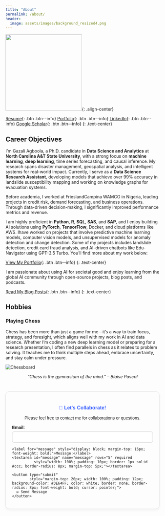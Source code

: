 ```yaml
---
title: "About"
permalink: /about/
header:
  image: assets/images/background_resized4.png
---
```


<img src="https://gazmaths.github.io/assets/images/gazal-headshort2.jpg" width="250">{: .align-center}

[Resume](https://gazmaths.github.io/cv/){: .btn .btn--info} [Portfolio](https://gazmaths.github.io/portfolio/){: .btn .btn--info} [LinkedIn](https://www.linkedin.com/in/gazal-agboola-351b44b8/){: .btn .btn--info} [Google Scholar](https://scholar.google.com/citations?hl=en&user=qs8xlvMAAAAJ){: .btn .btn--info}
{: .text-center}




## Career Objectives
I’m Gazali Agboola, a Ph.D. candidate in **Data Science and Analytics** at **North Carolina A&T State University**, with a strong focus on **machine learning**, **deep learning**, time series forecasting, and causal inference. My research spans disaster management, geospatial analysis, and intelligent systems for real-world impact. Currently, I serve as a **Data Science Research Assistant**, developing models that achieve over 99% accuracy in landslide susceptibility mapping and working on knowledge graphs for evacuation systems.

Before academia, I worked at FrieslandCampina WAMCO in Nigeria, leading projects in credit risk, demand forecasting, and business operations. Through data-driven decision-making, I significantly improved performance metrics and revenue.

I am highly proficient in **Python**, **R**, **SQL**, **SAS**, and **SAP**, and I enjoy building AI solutions using **PyTorch**, **TensorFlow**, Docker, and cloud platforms like AWS. Ihave worked on projects that involve predictive machine learning models, computer vision models, and unsupervised models for anomaly detection and change detection. Some of my projects  includes landslide detection, credit card fraud analysis, and AI-driven chatbots like Edu-Navigator using GPT-3.5 Turbo. You’ll find more about my work below:

[View My Portfolio](https://gazmaths.github.io/portfolio/){: .btn .btn--info}
{: .text-center}

I am passionate about using AI for societal good and enjoy learning from the global AI community through open-source projects, blog posts, and podcasts. 

[Read My Blog Posts](https://gazmaths.github.io/posts/){: .btn .btn--info}
{: .text-center}

## Hobbies
### Playing Chess
Chess has been more than just a game for me—it’s a way to train focus, strategy, and foresight, which aligns well with my work in AI and data science. Whether I’m coding a new deep learning model or preparing for a research presentation, I often find parallels in chess as it relates to problem solving. It teaches me to think multiple steps ahead, embrace uncertainty, and stay calm under pressure.

![Chessboard](https://gazmaths.github.io/assets/images/chessboard.jpg)

<p align="center"><em>“Chess is the gymnasium of the mind.” – Blaise Pascal</em></p>


<div style="max-width: 500px; margin: 40px auto; padding: 20px; border: 1px solid #ddd; border-radius: 12px; box-shadow: 0 4px 8px rgba(0,0,0,0.05); font-family: Arial, sans-serif;">
  <h3 style="text-align: center; color: #3E64FF;">🤝 Let's Collaborate!</h3>
  <p style="text-align: center;">Please feel free to contact me for collaborations or questions.</p>
  
  <form action="https://formspree.io/f/mwplnnrp" method="POST">
    <label for="email" style="display: block; margin-top: 15px; font-weight: bold;">Email:</label>
    <input type="email" id="email" name="email" required 
           style="width: 100%; padding: 10px; border: 1px solid #ccc; border-radius: 8px; margin-top: 5px;">
    
    <label for="message" style="display: block; margin-top: 15px; font-weight: bold;">Message:</label>
    <textarea id="message" name="message" rows="5" required 
              style="width: 100%; padding: 10px; border: 1px solid #ccc; border-radius: 8px; margin-top: 5px;"></textarea>
    
    <button type="submit" 
            style="margin-top: 20px; width: 100%; padding: 12px; background-color: #3E64FF; color: white; border: none; border-radius: 8px; font-weight: bold; cursor: pointer;">
      ✉️ Send Message
    </button>
  </form>
</div>
